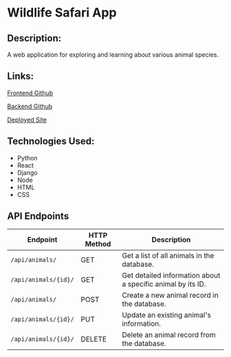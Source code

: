 # Wildlife Safari App

## Description:

A web application for exploring and learning about various animal species.

## Links:

[Frontend Github](https://github.com/Harp27/Wildlife_Safari_Frontend)

[Backend Github](https://github.com/Harp27/Wildlife_Safari_Backend)

[Deployed Site](https://adorable-sawine-d26d8a.netlify.app/)

## Technologies Used:

  * Python
  * React
  * Django
  * Node
  * HTML
  * CSS

## API Endpoints

| Endpoint              | HTTP Method | Description                               |
|-----------------------|-------------|-------------------------------------------|
| `/api/animals/`       | GET         | Get a list of all animals in the database. |
| `/api/animals/{id}/`  | GET         | Get detailed information about a specific animal by its ID. |
| `/api/animals/`       | POST        | Create a new animal record in the database. |
| `/api/animals/{id}/`  | PUT         | Update an existing animal's information. |
| `/api/animals/{id}/`  | DELETE      | Delete an animal record from the database. |


